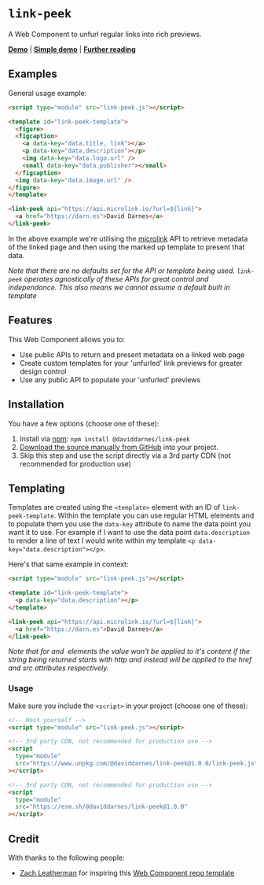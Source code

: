 # `link-peek`

A Web Component to unfurl regular links into rich previews.

**[Demo](https://daviddarnes.github.io/link-peek/demo.html)** | **[Simple demo](https://daviddarnes.github.io/link-peek/demo-simple-example.html)** | **[Further reading](https://darn.es/link-peek-web-component/)**

## Examples

General usage example:

```html
<script type="module" src="link-peek.js"></script>

<template id="link-peek-template">
  <figure>
  <figcaption>
    <a data-key="data.title, link"></a>
    <p data-key="data.description"></p>
    <img data-key="data.logo.url" />
    <small data-key="data.publisher"></small>
  </figcaption>
  <img data-key="data.image.url" />
</figure>
</template>

<link-peek api="https://api.microlink.io/?url=${link}">
  <a href="https://darn.es">David Darnes</a>
</link-peek>
```

In the above example we're utilising the [microlink](https://microlink.io) API to retrieve metadata of the linked page and then using the marked up template to present that data.

_Note that there are no defaults set for the API or template being used. `link-peek` operates agnostically of these APIs for great control and independance. This also means we cannot assume a default built in template_

## Features

This Web Component allows you to:

- Use public APIs to return and present metadata on a linked web page
- Create custom templates for your 'unfurled' link previews for greater design control
- Use any public API to populate your 'unfurled' previews

## Installation

You have a few options (choose one of these):

1. Install via [npm](https://www.npmjs.com/package/@daviddarnes/link-peek): `npm install @daviddarnes/link-peek`
1. [Download the source manually from GitHub](https://github.com/daviddarnes/link-peek/releases) into your project.
1. Skip this step and use the script directly via a 3rd party CDN (not recommended for production use)

## Templating

Templates are created using the `<template>` element with an ID of `link-peek-template`. Within the template you can use regular HTML elements and to populate them you use the `data-key` attribute to name the data point you want it to use. For example if I want to use the data point `data.description` to render a line of text I would write within my template `<p data-key="data.description"></p>`.

Here's that same example in context:

```html
<script type="module" src="link-peek.js"></script>

<template id="link-peek-template">
  <p data-key="data.description"></p>
</template>

<link-peek api="https://api.microlink.io/?url=${link}">
  <a href="https://darn.es">David Darnes</a>
</link-peek>
```

_Note that for <a> and <img> elements the value won't be applied to it's content if the string being returned starts with http and instead will be applied to the href and src attributes respectively._

### Usage

Make sure you include the `<script>` in your project (choose one of these):

```html
<!-- Host yourself -->
<script type="module" src="link-peek.js"></script>
```

```html
<!-- 3rd party CDN, not recommended for production use -->
<script
  type="module"
  src="https://www.unpkg.com/@daviddarnes/link-peek@1.0.0/link-peek.js"
></script>
```

```html
<!-- 3rd party CDN, not recommended for production use -->
<script
  type="module"
  src="https://esm.sh/@daviddarnes/link-peek@1.0.0"
></script>
```

## Credit

With thanks to the following people:

- [Zach Leatherman](https://zachleat.com) for inspiring this [Web Component repo template](https://github.com/daviddarnes/link-peek)
